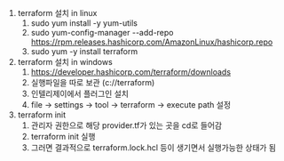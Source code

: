 1. terraform 설치 in linux
    1. sudo yum install -y yum-utils
    2. sudo yum-config-manager --add-repo https://rpm.releases.hashicorp.com/AmazonLinux/hashicorp.repo
    3. sudo yum -y install terraform
2. terraform 설치 in windows
   1. https://developer.hashicorp.com/terraform/downloads
   2. 실행파일을 따로 보관 (c://terraform)
   3. 인텔리제이에서 플러그인 설치
   4. file -> settings -> tool -> terraform -> execute path 설정
3. terraform init
   1. 관리자 권한으로 해당 provider.tf가 있는 곳을 cd로 들어감 
   2. terraform init 실행
   3. 그러면 결과적으로 terraform.lock.hcl 등이 생기면서 실행가능한 상태가 됨
   
    


